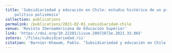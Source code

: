 ```yaml
---
title: 'Subsidiariedad y educación en Chile: estudio histórico de un principio
    político polisémico'
collection: publications
permalink: /publications/2021-02-01_subsidiaridad-chile
venue: 'Revista Iberoamericana de Educación Superior'
link: 'https://doi.org/10.22201/iisue.20072872e.2021.33.865'
zotero: '/files/subsidiariedad.ris'
citation: 'Barnier-Khawam, Pablo. ‘Subsidiariedad y educación en Chile: estudio histórico de un principio político polisémico’. <i>Revista Iberoamericana de Educación Superior</i> 12, no. 33 (2021): 197–212.'
---
```

